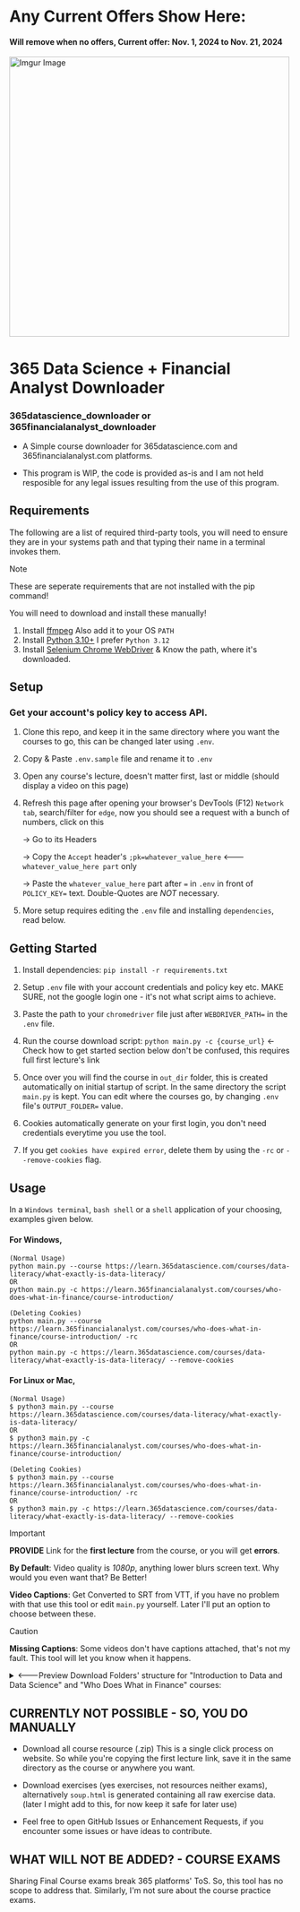 # Any Current Offers Show Here:
#### Will remove when no offers, Current offer: Nov. 1, 2024 to Nov. 21, 2024
<img src="https://i.imgur.com/IShuD9o.png" alt="Imgur Image" width="500"/>

# 365 Data Science + Financial Analyst Downloader

### 365datascience_downloader or 365financialanalyst_downloader

-   A Simple course downloader for 365datascience.com and 365financialanalyst.com platforms.

-   This program is WIP, the code is provided as-is and I am not held resposible for any legal issues resulting from the use of this program.

## Requirements
The following are a list of required third-party tools, you will need to ensure they are in your systems path and that typing their name in a terminal invokes them.

> [!NOTE]  
> These are seperate requirements that are not installed with the pip command!
>
> You will need to download and install these manually!

1. Install [ffmpeg](https://github.com/BtbN/FFmpeg-Builds/releases) Also add it to your OS `PATH`
2. Install [Python 3.10+](https://www.xda-developers.com/how-to-install-python/) I prefer `Python 3.12`
3. Install [Selenium Chrome WebDriver](https://googlechromelabs.github.io/chrome-for-testing/) & Know the path, where it's downloaded.

## Setup

### Get your account's policy key to access API.

1. Clone this repo, and keep it in the same directory where you want the courses to go, this can be changed later using `.env`.

2. Copy & Paste `.env.sample` file and rename it to `.env`

3. Open any course's lecture, doesn't matter first, last or middle (should display a video on this page)

4. Refresh this page after opening your browser's DevTools (F12) `Network tab`, search/filter for `edge`, now you should see a request with a bunch of numbers, click on this

   -> Go to its Headers

   -> Copy the `Accept` header's `;pk=whatever_value_here` <--- `whatever_value_here part` only

   -> Paste the `whatever_value_here` part after `=` in `.env` in front of `POLICY_KEY=` text. Double-Quotes are *NOT* necessary.

6. More setup requires editing the `.env` file and installing `dependencies`, read below.

## Getting Started

1. Install dependencies: `pip install -r requirements.txt`

2. Setup `.env` file with your account credentials and policy key etc. MAKE SURE, not the google login one - it's not what script aims to achieve.

3. Paste the path to your `chromedriver` file just after `WEBDRIVER_PATH=` in the `.env` file.

4. Run the course download script: `python main.py -c {course_url}` <- Check how to get started section below don't be confused, this requires full first lecture's link

5. Once over you will find the course in `out_dir` folder, this is created automatically on initial startup of script.
   In the same directory the script `main.py` is kept. You can edit where the courses go, by changing `.env` file's `OUTPUT_FOLDER=` value.

6. Cookies automatically generate on your first login, you don't need credentials everytime you use the tool.

7. If you get `cookies have expired error`, delete them by using the `-rc` or `--remove-cookies` flag.

## Usage

In a `Windows terminal`, `bash shell` or a `shell` application of your choosing, examples given below.

#### For Windows,
```
(Normal Usage)
python main.py --course https://learn.365datascience.com/courses/data-literacy/what-exactly-is-data-literacy/
OR
python main.py -c https://learn.365financialanalyst.com/courses/who-does-what-in-finance/course-introduction/

(Deleting Cookies)
python main.py --course https://learn.365financialanalyst.com/courses/who-does-what-in-finance/course-introduction/ -rc
OR
python main.py -c https://learn.365datascience.com/courses/data-literacy/what-exactly-is-data-literacy/ --remove-cookies
```

#### For Linux or Mac,
```
(Normal Usage)
$ python3 main.py --course https://learn.365datascience.com/courses/data-literacy/what-exactly-is-data-literacy/
OR
$ python3 main.py -c https://learn.365financialanalyst.com/courses/who-does-what-in-finance/course-introduction/

(Deleting Cookies)
$ python3 main.py --course https://learn.365financialanalyst.com/courses/who-does-what-in-finance/course-introduction/ -rc
OR
$ python3 main.py -c https://learn.365datascience.com/courses/data-literacy/what-exactly-is-data-literacy/ --remove-cookies
```

> [!IMPORTANT] 
> **PROVIDE** Link for the **first lecture** from the course, or you will get **errors**.

**By Default**: Video quality is *1080p*, anything lower blurs screen text. Why would you even want that? Be Better!

**Video Captions**: Get Converted to SRT from VTT, if you have no problem with that use this tool or edit `main.py` yourself. Later I'll put an option to choose between these.

> [!CAUTION]
> **Missing Captions**: Some videos don't have captions attached, that's not my fault. This tool will let you know when it happens.

<details>
<summary><---Preview Download Folders' structure for "Introduction to Data and Data Science" and "Who Does What in Finance" courses:</summary>

```
📦out_dir
 ┗ 📂Introduction to Data and Data Science
 ┃ ┣ 🎥1 - Course Introduction.mp4
 ┃ ┣ 📜1 - Course Introduction.srt
 ┃ ┣ 🎥2 - Why are there so many business and data science buzzwords_.mp4
 ┃ ┣ 📜2 - Why are there so many business and data science buzzwords_.srt
 ┃ ┣ 🎥3 - Analysis vs Analytics.mp4
 ┃ ┣ 📜3 - Analysis vs Analytics.srt
 ┃ ┣ 🎥4 - Intro to Business Analytics, Data Analytics, and Data Science.mp4
 ┃ ┣ 📜4 - Intro to Business Analytics, Data Analytics, and Data Science.srt
 ┃ ┣ 🎥5 - Adding Business Intelligence (BI), Machine Learning (ML), and Artificial Intelligence (AI) to the picture.mp4
 ┃ ┣ 📜5 - Adding Business Intelligence (BI), Machine Learning (ML), and Artificial Intelligence (AI) to the picture.srt
 ┃ ┣ 🎥6 - An Overview of our Data Science Infographic.mp4
 ┃ ┣ 📜6 - An Overview of our Data Science Infographic.srt
 ┃ ┣ 🎥7 - When are Traditional data, Big Data, BI, Traditional Data Science and ML applied_.mp4
 ┃ ┣ 📜7 - When are Traditional data, Big Data, BI, Traditional Data Science and ML applied_.srt
 ┃ ┣ 🎥8 - Why do we Need each of these Disciplines_.mp4
 ┃ ┣ 📜8 - Why do we Need each of these Disciplines_.srt
 ┃ ┣ 🎥9 - Traditional Data_ Techniques.mp4
 ┃ ┣ 📜9 - Traditional Data_ Techniques.srt
 ┃ ┣ 🎥10 - Traditional Data_ Real-life Examples.mp4
 ┃ ┣ 📜10 - Traditional Data_ Real-life Examples.srt
 ┃ ┣ 🎥11 - Big Data_ Techniques.mp4
 ┃ ┣ 📜11 - Big Data_ Techniques.srt
 ┃ ┣ 🎥12 - Big Data_ Real-life Examples.mp4
 ┃ ┣ 📜12 - Big Data_ Real-life Examples.srt
... and so on.

Similarly,

📦out_dir
 ┗ 📂 Who Does What in Finance
 ┃ ┣ 🎥1 - Course Introduction.mp4
 ┃ ┣ 📜1 - Course Introduction.srt
 ┃ ┣ 🎥2 - The company lifecycle model.mp4
 ┃ ┣ 📜2 - The company lifecycle model.srt
 ┃ ┣ 🎥3 - The introductory stage.mp4
 ┃ ┣ 📜3 - The introductory stage.srt
 ┃ ┣ 🎥4 - Growth stage.mp4
 ┃ ┣ 📜4 - Growth stage.srt
 ┃ ┣ 🎥5 - Enterprise stage.mp4
 ┃ ┣ 📜5 - Enterprise stage.srt
 ┃ ┣ 🎥6 - IPO and Large enterprise stage.mp4
 ┃ ┣ 📜6 - IPO and Large enterprise stage.srt
 ┃ ┣ 🎥7 - Post-IPO developments.mp4
 ┃ ┣ 📜7 - Post-IPO developments.srt

... I think you get the idea.
```

</details>

## CURRENTLY NOT POSSIBLE - SO, YOU DO MANUALLY

- Download all course resource (.zip) This is a single click process on website.
  So while you're copying the first lecture link, save it in the same directory as the course or anywhere you want.
  
- Download exercises (yes exercises, not resources neither exams), alternatively `soup.html` is generated containing all raw exercise data.
  (later I might add to this, for now keep it safe for later use)

- Feel free to open GitHub Issues or Enhancement Requests, if you encounter some issues or have ideas to contribute.

## WHAT WILL NOT BE ADDED? - COURSE EXAMS

Sharing Final Course exams break 365 platforms' ToS. So, this tool has no scope to address that.
Similarly, I'm not sure about the course practice exams.
